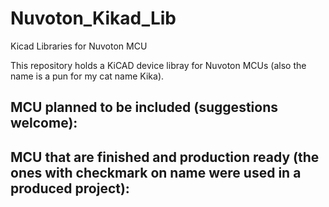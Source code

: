 # Nuvoton_Kikad_Lib
Kicad Libraries for Nuvoton MCU

This repository holds a KiCAD device libray for Nuvoton MCUs (also the name is a pun for my cat name Kika).


## MCU planned to be included (suggestions welcome):


## MCU that are finished and production ready (the ones with checkmark on name were used in a produced project):

